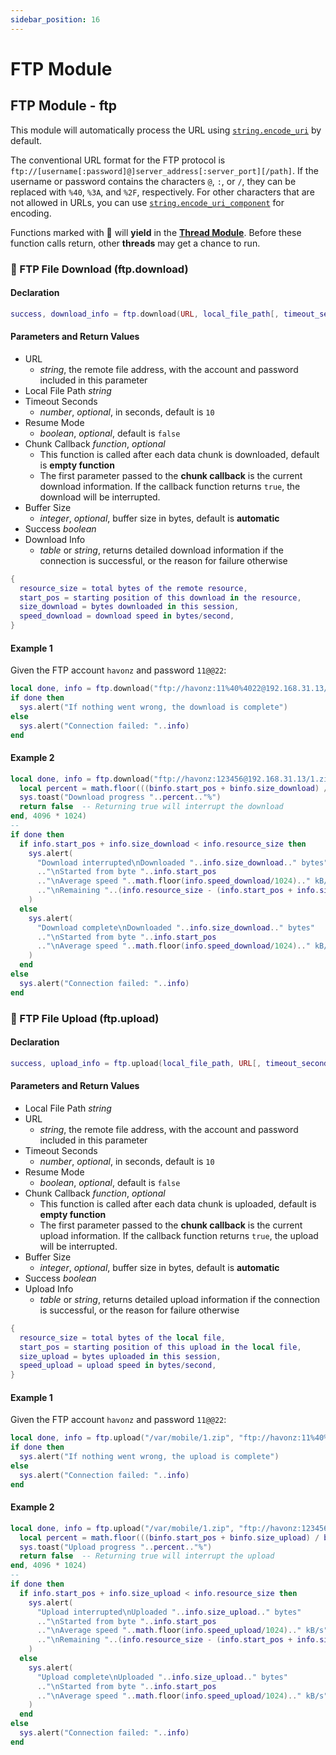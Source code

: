 ```yaml
---
sidebar_position: 16
---
```


# FTP Module

## FTP Module - ftp

This module will automatically process the URL using [`string.encode_uri`](exstring.md#-url-encoding-stringencode_uristringencode_uri_component) by default.

The conventional URL format for the FTP protocol is `ftp://[username[:password]@]server_address[:server_port][/path]`.
If the username or password contains the characters `@`, `:`, or `/`, they can be replaced with `%40`, `%3A`, and `%2F`, respectively. For other characters that are not allowed in URLs, you can use [`string.encode_uri_component`](exstring.md#-url-encoding-stringencode_uristringencode_uri_component) for encoding.

Functions marked with 🚥 will **yield** in the [**Thread Module**](thread.md). Before these function calls return, other **threads** may get a chance to run.

### 🚥 FTP File Download \(**ftp\.download**\)

#### Declaration

```lua
success, download_info = ftp.download(URL, local_file_path[, timeout_seconds, resume_mode, chunk_callback, buffer_size])
```

#### Parameters and Return Values

- URL
  - *string*, the remote file address, with the account and password included in this parameter
- Local File Path *string*
- Timeout Seconds
  - *number*, *optional*, in seconds, default is `10`
- Resume Mode
  - *boolean*, *optional*, default is `false`
- Chunk Callback *function*, *optional*
  - This function is called after each data chunk is downloaded, default is **empty function**
  - The first parameter passed to the **chunk callback** is the current download information. If the callback function returns `true`, the download will be interrupted.
- Buffer Size
  - *integer*, *optional*, buffer size in bytes, default is **automatic**
- Success *boolean*
- Download Info
  - *table* or *string*, returns detailed download information if the connection is successful, or the reason for failure otherwise

```lua title="Download Info Table Structure"
{
  resource_size = total bytes of the remote resource,
  start_pos = starting position of this download in the resource,
  size_download = bytes downloaded in this session,
  speed_download = download speed in bytes/second,
}
```

#### Example 1

Given the FTP account `havonz` and password `11@@22`:

```lua title="ftp.download"
local done, info = ftp.download("ftp://havonz:11%40%4022@192.168.31.13/1.zip", "/var/mobile/1.zip")
if done then
  sys.alert("If nothing went wrong, the download is complete")
else
  sys.alert("Connection failed: "..info)
end
```

#### Example 2

```lua title="ftp.download"
local done, info = ftp.download("ftp://havonz:123456@192.168.31.13/1.zip", "/var/mobile/1.zip", 10, true, function(binfo)
  local percent = math.floor(((binfo.start_pos + binfo.size_download) / binfo.resource_size) * 100)
  sys.toast("Download progress "..percent.."%")
  return false  -- Returning true will interrupt the download
end, 4096 * 1024)
--
if done then
  if info.start_pos + info.size_download < info.resource_size then
    sys.alert(
      "Download interrupted\nDownloaded "..info.size_download.." bytes"
      .."\nStarted from byte "..info.start_pos
      .."\nAverage speed "..math.floor(info.speed_download/1024).." kB/s"
      .."\nRemaining "..(info.resource_size - (info.start_pos + info.size_download)).." bytes"
    )
  else
    sys.alert(
      "Download complete\nDownloaded "..info.size_download.." bytes"
      .."\nStarted from byte "..info.start_pos
      .."\nAverage speed "..math.floor(info.speed_download/1024).." kB/s"
    )
  end
else
  sys.alert("Connection failed: "..info)
end
```

### 🚥 FTP File Upload \(**ftp\.upload**\)

#### Declaration

```lua
success, upload_info = ftp.upload(local_file_path, URL[, timeout_seconds, resume_mode, chunk_callback, buffer_size])
```

#### Parameters and Return Values

- Local File Path *string*
- URL
  - *string*, the remote file address, with the account and password included in this parameter
- Timeout Seconds
  - *number*, *optional*, in seconds, default is `10`
- Resume Mode
  - *boolean*, *optional*, default is `false`
- Chunk Callback *function*, *optional*
  - This function is called after each data chunk is uploaded, default is **empty function**
  - The first parameter passed to the **chunk callback** is the current upload information. If the callback function returns `true`, the upload will be interrupted.
- Buffer Size
  - *integer*, *optional*, buffer size in bytes, default is **automatic**
- Success *boolean*
- Upload Info
  - *table* or *string*, returns detailed upload information if the connection is successful, or the reason for failure otherwise

```lua title="Upload Info Table Structure"
{
  resource_size = total bytes of the local file,
  start_pos = starting position of this upload in the local file,
  size_upload = bytes uploaded in this session,
  speed_upload = upload speed in bytes/second,
}
```

#### Example 1

Given the FTP account `havonz` and password `11@@22`:

```lua title="ftp.upload"
local done, info = ftp.upload("/var/mobile/1.zip", "ftp://havonz:11%40%4022@192.168.31.13/1.zip")
if done then
  sys.alert("If nothing went wrong, the upload is complete")
else
  sys.alert("Connection failed: "..info)
end
```

#### Example 2

```lua title="ftp.upload"
local done, info = ftp.upload("/var/mobile/1.zip", "ftp://havonz:123456@192.168.31.13/1.zip", 10, true, function(binfo)
  local percent = math.floor(((binfo.start_pos + binfo.size_upload) / binfo.resource_size) * 100)
  sys.toast("Upload progress "..percent.."%")
  return false  -- Returning true will interrupt the upload
end, 4096 * 1024)
--
if done then
  if info.start_pos + info.size_upload < info.resource_size then
    sys.alert(
      "Upload interrupted\nUploaded "..info.size_upload.." bytes"
      .."\nStarted from byte "..info.start_pos
      .."\nAverage speed "..math.floor(info.speed_upload/1024).." kB/s"
      .."\nRemaining "..(info.resource_size - (info.start_pos + info.size_upload)).." bytes"
    )
  else
    sys.alert(
      "Upload complete\nUploaded "..info.size_upload.." bytes"
      .."\nStarted from byte "..info.start_pos
      .."\nAverage speed "..math.floor(info.speed_upload/1024).." kB/s"
    )
  end
else
  sys.alert("Connection failed: "..info)
end
